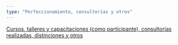 ```yaml
---
type: "Perfeccionamiento, consultorías y otros"
---
```


<i class="fa fa-folder-o fa-1x" style="color: DARKGRAY;"></i> [Cursos, talleres y capacitaciones (como participante), consultorías realizadas, distinciones y otros](perfeccionamiento/)

